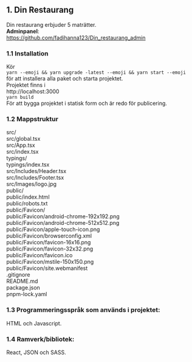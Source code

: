 ## 1. Din Restaurang

Din restaurang erbjuder 5 maträtter. <br />
**Adminpanel**: <br />
https://github.com/fadihanna123/Din_restaurang_admin <br />

### 1.1 Installation

Kör <br />
`yarn --emoji && yarn upgrade -latest --emoji && yarn start --emoji` <br />
för att installera alla paket och starta projektet.
<br />
Projektet finns i <br />
http://localhost:3000 <br />
`yarn build`<br>
För att bygga projektet i statisk form och är redo för publicering.<br />

### 1.2 Mappstruktur

src/ <br />
src/global.tsx <br />
src/App.tsx <br />
src/index.tsx <br />
typings/ <br />
typings/index.tsx <br />
src/Includes/Header.tsx <br />
src/Includes/Footer.tsx <br />
src/Images/logo.jpg <br />
public/ <br />
public/index.html <br />
public/robots.txt <br />
public/Favicon/ <br />
public/Favicon/android-chrome-192x192.png <br />
public/Favicon/android-chrome-512x512.png <br />
public/Favicon/apple-touch-icon.png <br />
public/Favicon/browserconfig.xml <br />
public/Favicon/favicon-16x16.png <br />
public/Favicon/favicon-32x32.png <br />
public/Favicon/favicon.ico <br />
public/Favicon/mstile-150x150.png <br />
public/Favicon/site.webmanifest <br />
.gitignore <br />
README.md <br />
package.json <br />
pnpm-lock.yaml <br />

### 1.3 Programmeringsspråk som används i projektet:

HTML och Javascript.

### 1.4 Ramverk/bibliotek:

React, JSON och SASS.

